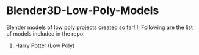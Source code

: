 # Blender3D-Low-Poly-Models
Blender models of low poly projects created so far!!!!
Following are the list of models included in the repo:
1. Harry Potter (Low Poly) 

